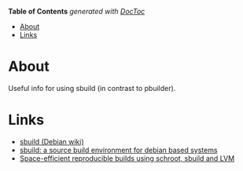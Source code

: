 <!-- START doctoc generated TOC please keep comment here to allow auto update -->
<!-- DON'T EDIT THIS SECTION, INSTEAD RE-RUN doctoc TO UPDATE -->
**Table of Contents**  *generated with [DocToc](https://github.com/thlorenz/doctoc)*

- [About](#about)
- [Links](#links)

<!-- END doctoc generated TOC please keep comment here to allow auto update -->

# About
Useful info for using sbuild (in contrast to pbuilder).

# Links

* [sbuild (Debian wiki)](https://wiki.debian.org/sbuild)
* [sbuild: a source build environment for debian based systems](https://www.christianroessler.net/tech/2016/sbuild-deb-package-build-environment.html)
* [Space-efficient reproducible builds using schroot, sbuild and LVM](https://www.pseudorandom.co.uk/2007/sbuild/)

